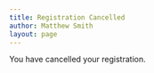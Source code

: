 ```yaml
---
title: Registration Cancelled
author: Matthew Smith
layout: page
---
```

You have cancelled your registration.